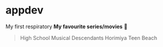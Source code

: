 # appdev
My first respiratory
**My favourite series/movies** 🎥
> High School Musical
> Descendants
> Horimiya
> Teen Beach 

